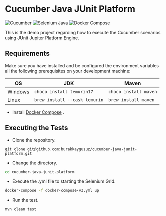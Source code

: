 # Cucumber Java JUnit Platform

![Cucumber](https://img.shields.io/maven-central/v/io.cucumber/cucumber-junit-platform-engine?color=23d96c&label=cucumber&logo=cucumber&style=for-the-badge)
![Selenium Java](https://img.shields.io/maven-central/v/org.seleniumhq.selenium/selenium-java?color=43B02A&label=selenium&logo=selenium&style=for-the-badge)
![Docker Compose](https://img.shields.io/github/v/tag/docker/compose?color=0db7ed&label=docker%20compose&logo=docker&logoColor=0db7ed&style=for-the-badge)

This is the demo project regarding how to execute the Cucumber scenarios using JUnit Jupiter Platform Engine.

## Requirements

Make sure you have installed and be configured the environment variables all the following prerequisites on your
development machine:

| OS      | JDK                           | Maven                 |
| ------- | ----------------------------- | --------------------- |
| Windows | `choco install temurin17`     | `choco install maven` |
| Linux   | `brew install --cask temurin` | `brew install maven`  |

- Install [Docker Compose](https://docs.docker.com/compose/install/) .

## Executing the Tests

- Clone the repository.

```git
git clone git@github.com:burakkaygusuz/cucumber-java-junit-platform.git
```

- Change the directory.

```sh
cd cucumber-java-junit-platform
```

- Execute the .yml file to starting the Selenium Grid.

```sh
docker-compose -f docker-compose-v3.yml up
```

- Run the test.

```mvn
mvn clean test
```

